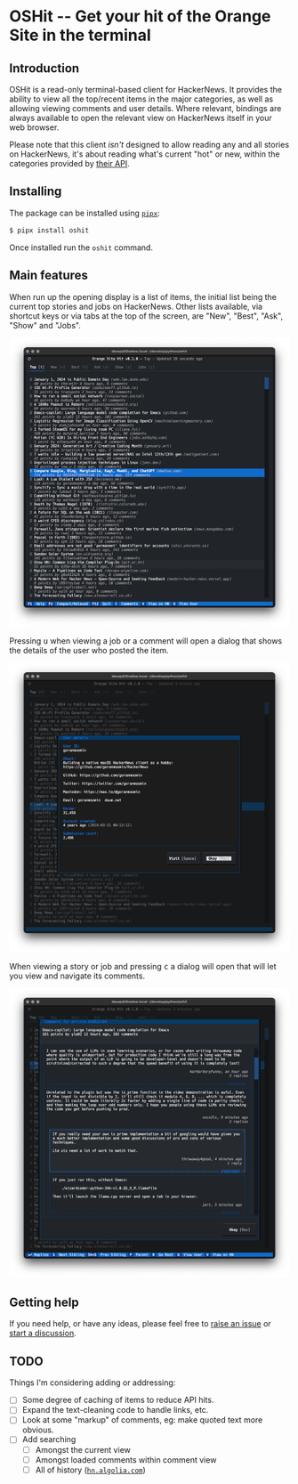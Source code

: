 # OSHit -- Get your hit of the Orange Site in the terminal

## Introduction

OSHit is a read-only terminal-based client for HackerNews. It provides the
ability to view all the top/recent items in the major categories, as well as
allowing viewing comments and user details. Where relevant, bindings are
always available to open the relevant view on HackerNews itself in your web
browser.

Please note that this client *isn't* designed to allow reading any and all
stories on HackerNews, it's about reading what's current "hot" or new,
within the categories provided by [their
API](https://github.com/HackerNews/API).

## Installing

The package can be installed using [`pipx`](https://pypa.github.io/pipx/):

```sh
$ pipx install oshit
```

Once installed run the `oshit` command.

## Main features

When run up the opening display is a list of items, the initial list being
the current top stories and jobs on HackerNews. Other lists available, via
shortcut keys or via tabs at the top of the screen, are "New", "Best",
"Ask", "Show" and "Jobs".

![The main index](./images/oshit-index.png)

Pressing <kbd>u</kbd> when viewing a job or a comment will open a dialog
that shows the details of the user who posted the item.

![Viewing user details](./images/oshit-user-dialog.png)

When viewing a story or job and pressing <kbd>c</kbd> a dialog will open
that will let you view and navigate its comments.

![Viewing comments](./images/oshit-comments.png)

## Getting help

If you need help, or have any ideas, please feel free to [raise an
issue](https://github.com/davep/oshit/issues) or [start a
discussion](https://github.com/davep/oshit/discussions).

## TODO

Things I'm considering adding or addressing:

- [ ] Some degree of caching of items to reduce API hits.
- [ ] Expand the text-cleaning code to handle links, etc.
- [ ] Look at some "markup" of comments, eg: make quoted text more obvious.
- [ ] Add searching
  - [ ] Amongst the current view
  - [ ] Amongst loaded comments within comment view
  - [ ] All of history ([`hn.algolia.com`](https://hn.algolia.com/api))

[//]: # (README.md ends here)
